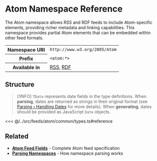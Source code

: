 # Atom Namespace Reference

The Atom namespace allows RSS and RDF feeds to include Atom-specific elements, providing richer metadata and linking capabilities. This namespace provides partial Atom elements that can be embedded within other feed formats.

<table>
  <tbody>
    <tr>
      <th>Namespace URI</th>
      <td><code>http://www.w3.org/2005/Atom</code></td>
    </tr>
    <tr>
      <th>Prefix</th>
      <td><code>&lt;atom:*&gt;</code></td>
    </tr>
    <tr>
      <th>Available in</th>
      <td>
        <a href="/reference/feeds/rss">RSS</a>,
        <a href="/reference/feeds/rdf">RDF</a>
      </td>
    </tr>
  </tbody>
</table>

## Structure

> [!INFO]
> `TDate` represents date fields in the type definitions. When **parsing**, dates are returned as strings in their original format (see [Parsing › Handling Dates](/parsing/dates) for more details). When **generating**, dates should be provided as JavaScript `Date` objects.

<<< @/../src/feeds/atom/common/types.ts#reference

## Related

- **[Atom Feed Fields](/reference/feeds/atom)** - Complete Atom feed specification
- **[Parsing Namespaces](/parsing/namespaces)** - How namespace parsing works
